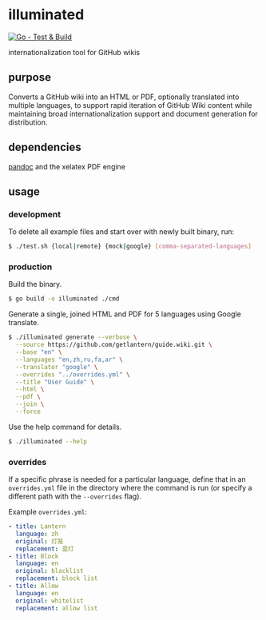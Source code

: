 # illuminated

[![Go - Test & Build](https://github.com/getlantern/illuminated/actions/workflows/go.yml/badge.svg)](https://github.com/getlantern/illuminated/actions/workflows/go.yml)

internationalization tool for GitHub wikis

## purpose
Converts a GitHub wiki into an HTML or PDF, optionally translated into multiple languages, to support rapid iteration of GitHub Wiki content while maintaining broad internationalization support and document generation for distribution.

## dependencies
[pandoc](https://pandoc.org/) and the xelatex PDF engine

## usage

### development
To delete all example files and start over with newly built binary, run:
```sh
$ ./test.sh {local|remote} {mock|google} [comma-separated-languages]
```

### production
Build the binary.
```sh
$ go build -o illuminated ./cmd
```

Generate a single, joined HTML and PDF for 5 languages using Google translate.
```sh
$ ./illuminated generate --verbose \
  --source https://github.com/getlantern/guide.wiki.git \
  --base "en" \
  --languages "en,zh,ru,fa,ar" \
  --translator "google" \
  --overrides "../overrides.yml" \
  --title "User Guide" \
  --html \
  --pdf \
  --join \
  --force
```

Use the help command for details.
```sh
$ ./illuminated --help
```
### overrides
If a specific phrase is needed for a particular language, define that in an `overrides.yml` file in the directory where the command is run (or specify a different path with the `--overrides` flag).

Example `overrides.yml`:
```yaml
- title: Lantern
  language: zh
  original: 灯笼
  replacement: 蓝灯
- title: Block
  language: en
  original: blacklist
  replacement: block list
- title: Allow
  language: en
  original: whitelist
  replacement: allow list
```

